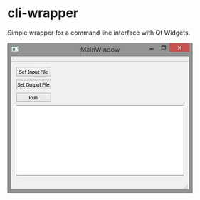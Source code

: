 # cli-wrapper
Simple wrapper for a command line interface with Qt Widgets.

![Screenshot](https://raw.githubusercontent.com/peteristhegreat/cli-wrapper/master/screenshot.jpg)
